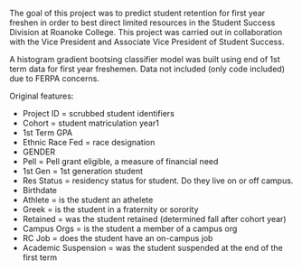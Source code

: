 The goal of this project was to predict student retention for first year freshen in order to best direct limited resources in the Student Success Division at Roanoke College.  This project was carried out in collaboration with the Vice President and Associate Vice President of Student Success.  

A histogram gradient bootsing classifier model was built using end of 1st term data for first year freshemen.  Data not included (only code included) due to FERPA concerns.

Original features:

* Project ID = scrubbed student identifiers 
* Cohort = student matriculation year1
* 1st Term GPA
* Ethnic Race Fed = race designation
* GENDER
* Pell = Pell grant eligible, a measure of financial need
* 1st Gen = 1st generation student
* Res Status = residency status for student.  Do they live on or off campus.
* Birthdate
* Athlete = is the student an athelete
* Greek = is the student in a fraternity or sorority
* Retained = was the student retained (determined fall after cohort year)
* Campus Orgs = is the student a member of a campus org
* RC Job = does the student have an on-campus job
* Academic Suspension = was the student suspended at the end of the first term

